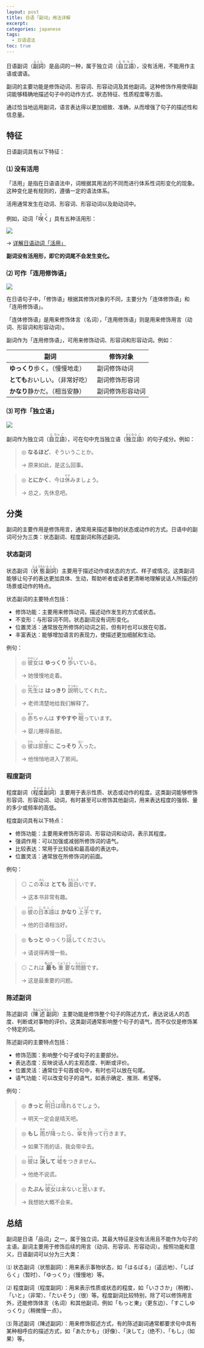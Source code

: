 ```yaml
---
layout: post
title: 日语「副词」用法详解
excerpt: 
categories: japanese
tags:
  - 日语语法
toc: true
---
```


日语副词<span class="more">（<ruby>副詞<rt>ふくし</rt></ruby>）</span>是品词的一种，属于独立词<span class="more">（<ruby>自立語<rt>じりつご</rt></ruby>）</span>，没有活用，不能用作主语或谓语。

副词的主要功能是修饰动词、形容词、形容动词及其他副词。这种修饰作用使得副词能够精确地描述句子中的动作方式、状态特征、性质程度等方面。

通过恰当地运用副词，语言表达得以更加细致、准确，从而增强了句子的描述性和信息量。

## 特征

日语副词具有以下特征：

### ⑴ 没有活用

「活用」是指在日语语法中，词根据其用法的不同而进行体系性词形变化的现象。这种变化是有规则的，遵循一定的语法体系。

活用通常发生在动词、形容词、形容动词以及助动词中。

例如，动词「<ruby>咲く<rt>さく</rt></ruby>」具有五种活用形：

![](/assets/images/japanese/grammars/verb-conjugation-saku.png)

→ [详解日语动词「活用」](/japanese/verb-conjugation/)

**副词没有活用形，即它的词尾不会发生变化。**

### ⑵ 可作「连用修饰语」

![](/assets/images/japanese/grammars/modifier-example.png)

在日语句子中，「修饰语」根据其修饰对象的不同，主要分为「连体修饰语」和「连用修饰语」。

「连体修饰语」是用来修饰体言<span class="more">（名词）</span>，「连用修饰语」则是用来修饰用言<span class="more">（动词、形容词和形容动词）</span>。

副词作为「连用修饰语」，可用来修饰动词、形容词和形容动词。例如：

副词 | 修饰对象
--- | ---
**ゆっくり**歩く。<span class="more">（慢慢地走）</span> | 副词修饰动词
**とても**おいしい。<span class="more">（非常好吃）</span> | 副词修饰形容词
**かなり**静かだ。<span class="more">（相当安静）</span> | 副词修饰形容动词

### ⑶ 可作「独立语」

![](/assets/images/japanese/grammars/part-of-speech.png)

副词作为独立词<span class="more">（<ruby>自<rt>じ</rt>立<rt>りつ</rt>語<rt>ご</rt></ruby>）</span>，可在句中充当独立语<span class="more">（<ruby>独<rt>どく</rt>立<rt>りつ</rt>語<rt>ご</rt></ruby>）</span>的句子成分。例如：

> ◎ **なるほど**、そういうことか。
>
> → 原来如此，是这么回事。

> ◎ **とにかく**、今は<ruby>休<rt>やす</rt></ruby>みましょう。
>
> → 总之，先休息吧。

## 分类

副词的主要作用是修饰用言，通常用来描述事物的状态或动作的方式。日语中的副词可分为三类：状态副词、程度副词和陈述副词。

### 状态副词

状态副词<span class="more">（<ruby>状態<rt>じょうたい</rt></ruby><ruby>副詞<rt>ふくし</rt></ruby>）</span>主要用于描述动作或状态的方式、样子或情况。这类副词能够让句子的表达更加具体、生动，帮助听者或读者更清晰地理解说话人所描述的场景或动作的特点。

状态副词的主要特点包括：

- 修饰功能：主要用来修饰动词，描述动作发生的方式或状态。
- 不变形：与形容词不同，状态副词没有词形变化。
- 位置灵活：通常放在所修饰的动词之前，但有时也可以放在句首。
- 丰富表达：能够增加语言的表现力，使描述更加细腻和生动。

例句：

> ◎ <ruby>彼<rt>かの</rt>女<rt>じょ</rt></ruby>は **ゆっくり** <ruby>歩<rt>ある</rt>い</ruby>ている。
>
> → 她慢慢地走着。

> ◎ <ruby>先生<rt>せんせい</rt></ruby>は **はっきり** <ruby>説明<rt>せつめい</rt></ruby>してくれた。
>
> → 老师清楚地给我们解释了。

> ◎ <ruby>赤<rt>あか</rt></ruby>ちゃんは **すやすや** <ruby>眠<rt>ねむ</rt></ruby>っています。
>
> → 婴儿睡得香甜。

> ◎ <ruby>彼<rt>かれ</rt></ruby>は<ruby>部屋<rt>へや</rt></ruby>に **こっそり** <ruby>入<rt>はい</rt></ruby>った。
>
> → 他悄悄地进入了房间。

### 程度副词

程度副词<span class="more">（<ruby>程度<rt>ていど</rt></ruby><ruby>副詞<rt>ふくし</rt></ruby>）</span>主要用于表示性质、状态或动作的程度。这类副词能够修饰形容词、形容动词、动词，有时甚至可以修饰其他副词，用来表达程度的强弱、量的多少或频率的高低。

程度副词具有以下特点：

- 修饰功能：主要用来修饰形容词、形容动词和动词，表示其程度。
- 强调作用：可以加强或减弱所修饰词的语气。
- 比较表达：常用于比较级和最高级的表达中。
- 位置灵活：通常放在所修饰词的前面。

例句：

> ◎ この<ruby>本<rt>ほん</rt></ruby>は **とても** <ruby>面白<rt>おもしろ</rt></ruby>いです。
>
> → 这本书非常有趣。

> ◎ <ruby>彼<rt>かれ</rt></ruby>の<ruby>日本語<rt>にほんご</rt></ruby>は **かなり** <ruby>上手<rt>じょうず</rt></ruby>です。
>
> → 他的日语相当好。

> ◎ **もっと** ゆっくり<ruby>話<rt>はな</rt></ruby>してください。
>
> → 请说得再慢一些。

> ◎ これは <strong><ruby>最<rt>もっと</rt></ruby>も</strong> <ruby>重要<rt>じゅうよう</rt></ruby>な<ruby>問題<rt>もんだい</rt></ruby>です。
>
> → 这是最重要的问题。

### 陈述副词

陈述副词<span class="more">（<ruby>陳<rt>ちん</rt>述<rt>じゅつ</rt>副<rt>ふく</rt>詞<rt>し</rt></ruby>）</span>主要功能是修饰整个句子的陈述方式，表达说话人的态度、判断或对事物的评价。这类副词通常影响整个句子的语气，而不仅仅是修饰某个特定的词。

陈述副词的主要特点包括：

- 修饰范围：影响整个句子或句子的主要部分。
- 表达态度：反映说话人的主观态度、判断或评价。
- 位置灵活：通常位于句首或句中，有时也可以放在句尾。
- 语气功能：可以改变句子的语气，如表示确定、推测、希望等。

例句：

> ◎ **きっと** <ruby>明日<rt>あした</rt></ruby>は<ruby>晴<rt>は</rt>れ</ruby>るでしょう。
>
> → 明天一定会是晴天吧。

> ◎ **もし** <ruby>雨<rt>あめ</rt></ruby>が<ruby>降<rt>ふ</rt></ruby>ったら、<ruby>傘<rt>かさ</rt></ruby>を<ruby>持<rt>も</rt></ruby>って<ruby>行<rt>い</rt></ruby>きます。
>
> → 如果下雨的话，我会带伞去。

> ◎ <ruby>彼<rt>かれ</rt></ruby>は <strong><ruby>決<rt>けっ</rt></ruby>して</strong> <ruby>嘘<rt>うそ</rt></ruby>をつきません。
>
> → 他绝不说谎。

> ◎ **たぶん** <ruby>彼女<rt>かのじょ</rt></ruby>は<ruby>来<rt>こ</rt></ruby>ないと<ruby>思<rt>おも</rt></ruby>います。
>
> → 我想她大概不会来。

## 总结

副词是日语「品词」之一，属于独立词，其最大特征是没有活用且不能作为句子的主语。副词主要用于修饰后续的用言<span class="more">（动词、形容词、形容动词）</span>。按照功能和意义，日语副词可以分为三大类：

⑴ 状态副词<span class="more">（状態副詞）</span>：用来表示事物状态，如「はるばる」<span class="more">（遥远地）</span>、「しばらく」<span class="more">（暂时）</span>、「ゆっくり」<span class="more">（慢慢地）</span>等。

⑵ 程度副词<span class="more">（程度副詞）</span>：用来表示性质或状态的程度，如「いささか」<span class="more">（稍微）</span>、「いと」<span class="more">（非常）</span>、「たいそう」<span class="more">（很）</span>等。程度副词比较特别，除了可以修饰用言外，还能修饰体言<span class="more">（名词）</span>和其他副词，例如「もっと東」<span class="more">（更东边）</span>、「すこしゆっくり」<span class="more">（稍微慢一点）</span>。

⑶ 陈述副词<span class="more">（陳述副詞）</span>：用来修饰叙述方式，有的陈述副词通常都要求句中具有某种相呼应的描述方式，如「あたかも」<span class="more">（好像）</span>、「決して」<span class="more">（绝不）</span>、「もし」<span class="more">（如果）</span>等。